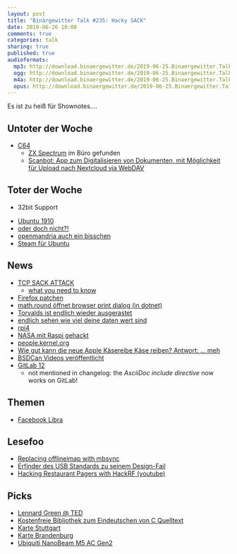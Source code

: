 ```yaml
---
layout: post
title: "Binärgewitter Talk #235: Hacky SACK"
date: 2019-06-26 10:00
comments: true
categories: talk
sharing: true
published: true
audioformats:
  mp3: http://download.binaergewitter.de/2019-06-25.Binaergewitter.Talk.235.mp3
  ogg: http://download.binaergewitter.de/2019-06-25.Binaergewitter.Talk.235.ogg
  m4a: http://download.binaergewitter.de/2019-06-25.Binaergewitter.Talk.235.m4a
  opus: http://download.binaergewitter.de/2019-06-25.Binaergewitter.Talk.235.opus
---
```

Es ist zu heiß für Shownotes....

## Untoter der Woche
- [C64](https://www.heise.de/newsticker/meldung/TheC64-Der-Commodore-Rechner-kommt-in-Originalgroesse-zurueck-4454962.html)
  * [ZX Spectrum](https://en.wikipedia.org/wiki/ZX_Spectrum) im Büro gefunden
  * [Scanbot: App zum Digitalisieren von Dokumenten, mit Möglichkeit für Upload nach Nextcloud via WebDAV]( https://scanbot.io/de/index.html )

## Toter der Woche
- 32bit Support
 * [Ubuntu 1910](https://www.pro-linux.de/news/1/27171/ubuntu-1910-ohne-unterst%C3%BCtzung-f%C3%BCr-32-bit.html)
 * [oder doch nicht?!]( https://www.heise.de/newsticker/meldung/Kehrtwende-Ubuntu-behaelt-32-Bit-x86-Unterstuetzung-vorerst-bei-4454815.html )
 * [openmandria auch ein bisschen](https://www.pro-linux.de/news/1/27179/openmandriva-unterst%C3%BCtzung-f%C3%BCr-32-bit-wird-eingeschr%C3%A4nkt.html)
 * [Steam für Ubuntu](https://www.pro-linux.de/news/1/27182/steam-valve-stellt-ubuntu-1910-infrage.html )


## News
- [TCP SACK ATTACK]( https://github.com/Netflix/security-bulletins/blob/master/advisories/third-party/2019-001.md )
  * [what you need to know]( https://isc.sans.edu/diary/rss/25046)
- [Firefox patchen]( https://www.heise.de/security/meldung/Jetzt-patchen-Attacken-gegen-Firefox-4450332.html )
- [math.round öffnet browser print dialog (in dotnet)]( https://github.com/dotnet/try/issues/290 )
- [Torvalds ist endlich wieder ausgerastet]( https://www.theregister.co.uk/2019/06/21/linus_torvalds_rant/ )
- [endlich sehen wie viel deine daten wert sind]( https://politics.slashdot.org/story/19/06/25/1518239/us-bill-to-force-tech-giants-to-tell-users-how-much-their-data-is-worth )
- [rpi4]( https://www.heise.de/ct/artikel/Raspberry-Pi-4-4-GByte-RAM-4K-USB-3-0-und-mehr-Rechenpower-4452964.html )
- [NASA mit Raspi gehackt]( https://www.tomshardware.com/news/nasa-hacked-raspberry-pi-cyber-security,39690.html )
- [people.kernel.org]( https://people.kernel.org/ )
- [Wie gut kann die neue Apple Käsereibe Käse reiben? Antwort: ... meh]( https://hackaday.com/2019/06/24/does-the-cheese-grater-do-a-great-grate-of-cheese/ )
- [BSDCan Videos veröffentlicht]( https://www.linux-magazin.de/news/bsdcan-veroeffentlicht-konferenz-videos/ )
- [GitLab 12]( https://about.gitlab.com/2019/06/22/gitlab-12-0-released/ )
  * not mentioned in changelog: the *AsciiDoc include directive* now works on GitLab! 

## Themen
- [Facebook Libra]( https://techcrunch.com/2019/06/18/facebook-libra/ )

## Lesefoo
- [Replacing offlineimap with mbsync]( https://people.kernel.org/mcgrof/replacing-offlineimap-with-mbsync )
- [Erfinder des USB Standards zu seinem Design-Fail]( https://mashable.com/article/usb-inventor-explains-difficulty/?europe=true )
- [Hacking Restaurant Pagers with HackRF (youtube)]( https://www.youtube.com/watch?v=ycLLb4eVZpI )

## Picks
- [Lennard Green @ TED]( https://www.youtube.com/watch?v=1_oa8m5Oq00 )
- [Kostenfreie Bibliothek zum Eindeutschen von C Quelltext]( https://old.reddit.com/r/de/comments/c39cvz/kostenfreie_bibliothek_zum_eindeutschen_von/ )
- [Karte Stuttgart]( https://gis6.stuttgart.de/maps/index.html )
- [Karte Brandenburg]( https://bb-viewer.geobasis-bb.de/ )
- [Ubiquiti NanoBeam M5 AC Gen2](https://amzn.to/2xbWBoO )
